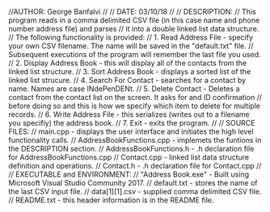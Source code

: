 //AUTHOR:   George Banfalvi
//
//  DATE:   03/10/18
//
//  DESCRIPTION:
//				This program reads in a comma delimited CSV file (in this case name and phone number address file) and parses
//				it into a double linked list data structure.
//				The following functionality is provided:
//				1. Read Address File - specify your own CSV filename.  The name will be saved in the "default.txt" file.
//				   Subsequent executions of the program will remember the last file you used.
//				2. Display Address Book - this will display all of the contacts from the linked list structure.
//				3. Sort Address Book - displays a sorted list of the linked list strucure.
//				4. Search For Contact - searches for a contact by name.  Names are case INdePenDENt.
//				5. Delete Contact - Deletes a contact from the contact list on the screen.  It asks for and ID confirmation
//				   before doing so and this is how we specify which item to delete for multiple records.
//				6. Write Address File - this serializes (writes out to a filename you specifiy) the address book.
//				7. Exit - exits the program.
//
//	SOURCE FILES:
//				main.cpp - displays the user interface and initiates the high level functionality calls.
//				AddressBookFunctions.cpp - implemets the funtions in the DESCRIPTION section.
//				AddressBookFunctions.h - .h declaration file for AddressBookFunctions.cpp
//				Contact.cpp - linked list data structure definition and operations.
//				Contact.h - .h declaration file for Contact.cpp
//
//	EXECUTABLE and ENVIRONMENT:
//				"Address Book.exe" - Built using Microsoft Visual Studio Community 2017.
//				default.txt - stores the name of the last CSV input file.
//				data[1][1].csv - supplied comma delimited CSV file.
//				README.txt - this header information is in the README file.

